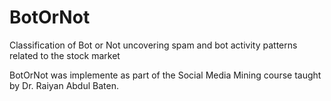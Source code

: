 # BotOrNot
Classification of Bot or Not uncovering spam and bot activity patterns related to the stock market

BotOrNot was implemente as part of the Social Media Mining course taught by Dr. Raiyan Abdul Baten.
